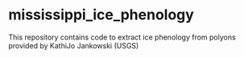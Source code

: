 # mississippi_ice_phenology
This repository contains code to extract ice phenology from polyons provided by KathiJo Jankowski (USGS)

